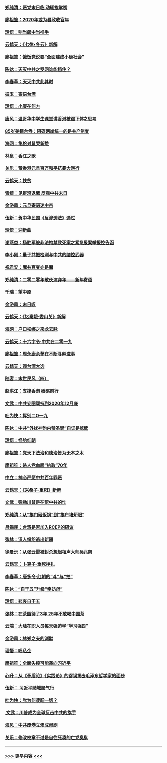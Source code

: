 #### [郑纯清：恶党末日临 动辄挨掌嘴](../pages/nsc993/n11769356.md?t=01051801) 
#### [廖祖笙：2020年或为暴政收官年](../pages/nsc993/n11768216.md?t=01051801) 
#### [理悟：别当郎中当推手](../pages/nsc993/n11768243.md?t=01051801) 
#### [云鹤天：《七律▪冬云》新解](../pages/nsc993/n11768204.md?t=01051801) 
#### [廖祖笙：饿饭党说要“全面建成小康社会”](../pages/nsc993/n11767482.md?t=01051801) 
#### [陈达：天灭中共之罗网谁能挡住？](../pages/nsc993/n11767465.md?t=01051801) 
#### [李春草：天灭中共此其时](../pages/nsc993/n11767452.md?t=01051801) 
#### [振玉：寄语台湾](../pages/nsc993/n11767432.md?t=01051801) 
#### [理悟：小康在何方](../pages/nsc993/n11767394.md?t=01051801) 
#### [唐风：温哥华中学生课堂讲香港被踢下体之思考](../pages/nsc993/n11766848.md?t=01051801) 
#### [85岁美籍台侨：阻碍两岸统一的是共产制度](../pages/nsc993/n11765043.md?t=01051801) 
#### [海网：龟蛇对鼠哭新愁](../pages/nsc993/n11764895.md?t=01051801) 
#### [林泉：香江之歌](../pages/nsc993/n11764415.md?t=01051801) 
#### [关乐：赞香港元旦百万和平抗暴大游行](../pages/nsc993/n11764382.md?t=01051801) 
#### [云鹤天：扶贫](../pages/nsc993/n11764245.md?t=01051801) 
#### [雪绮：见群鸡退鹰  反观中共末日](../pages/nsc993/n11762112.md?t=01051801) 
#### [金浴凤：元旦寄语迷中帝](../pages/nsc993/n11761788.md?t=01051801) 
#### [伍新：贺中华民国《反渗透法》通过](../pages/nsc993/n11761994.md?t=01051801) 
#### [理悟：迎新曲](../pages/nsc993/n11761152.md?t=01051801) 
#### [谢燕益：杨胜军被非法拘禁致死案之紧急报案举报控告函](../pages/nsc993/n11756134.md?t=01051801) 
#### [李小刚：量子共振检测与中共的脑控武器](../pages/nsc993/n11754518.md?t=01051801) 
#### [祝君安：魔共百变亦是魔](../pages/nsc993/n11754469.md?t=01051801) 
#### [郑纯清：二零二零年散伙演弃年——新年寄语](../pages/nsc993/n11754195.md?t=01051801) 
#### [千瑞：望中原](../pages/nsc993/n11754159.md?t=01051801) 
#### [金浴凤：末日叹](../pages/nsc993/n11752359.md?t=01051801) 
#### [云鹤天：《忆秦娥‧娄山关》新解](../pages/nsc993/n11752348.md?t=01051801) 
#### [海网：户口松绑之来龙去脉](../pages/nsc993/n11752328.md?t=01051801) 
#### [云鹤天：十六字令‧中共在二零一九](../pages/nsc993/n11752305.md?t=01051801) 
#### [廖祖笙：周永康余孽在不断寻衅滋事](../pages/nsc993/n11751013.md?t=01051801) 
#### [云鹤天：观台湾大选](../pages/nsc993/n11751007.md?t=01051801) 
#### [陆客：末世民风（四）](../pages/nsc993/n11749203.md?t=01051801) 
#### [赵洪江：支撑香港 砥砺前行](../pages/nsc993/n11748482.md?t=01051801) 
#### [文武：中共妄图顽抗到2020年12月底](../pages/nsc993/n11748446.md?t=01051801) 
#### [吐为快：挥别二O一九](../pages/nsc993/n11748411.md?t=01051801) 
#### [陈达：中共“外扰神韵内禁圣诞”自证是妖孽](../pages/nsc993/n11748226.md?t=01051801) 
#### [理悟：怪胎红朝](../pages/nsc993/n11748206.md?t=01051801) 
#### [廖祖笙：党天下法治和德治皆为无本之木](../pages/nsc993/n11748135.md?t=01051801) 
#### [廖祖笙：杀人党血腥“执政”70年](../pages/nsc993/n11745144.md?t=01051801) 
#### [中立：神必严惩中共百年罪恶](../pages/nsc993/n11744970.md?t=01051801) 
#### [云鹤天：《采桑子‧重阳》新解](../pages/nsc993/n11744948.md?t=01051801) 
#### [文武：弹劾川普是在帮中共的忙](../pages/nsc993/n11744758.md?t=01051801) 
#### [郑纯清：从“挨门砸饭锅”到“挨户堵炉眼”](../pages/nsc993/n11744745.md?t=01051801) 
#### [吕锡民：台湾是否加入RCEP的研议](../pages/nsc993/n11744701.md?t=01051801) 
#### [张林：汉人纷纷逃出新疆](../pages/nsc993/n11743530.md?t=01051801) 
#### [徐曼沅：从张云雷被封杀想起相声大师吴兆南](../pages/nsc993/n11741816.md?t=01051801) 
#### [云鹤天：卜算子‧垂死挣扎](../pages/nsc993/n11739956.md?t=01051801) 
#### [李春草：唐多令‧红朝的“斗”与“拍”](../pages/nsc993/n11739830.md?t=01051801) 
#### [陈达：“自干五”升级“牵妨母”](../pages/nsc993/n11739724.md?t=01051801) 
#### [理悟：悲哀自干五](../pages/nsc993/n11739547.md?t=01051801) 
#### [张林：在茶园待了3年 25年不敢喝中国茶](../pages/nsc993/n11739240.md?t=01051801) 
#### [云端：大陆在职人员每天强迫学“学习强国”](../pages/nsc993/n11738735.md?t=01051801) 
#### [金浴凤：林郑之夫的渊默](../pages/nsc993/n11737735.md?t=01051801) 
#### [理悟：叹私企](../pages/nsc993/n11737715.md?t=01051801) 
#### [廖祖笙：全面失控可能袭向习近平](../pages/nsc993/n11737704.md?t=01051801) 
#### [心升：从《矛盾论》《实践论》的谬误揭去毛泽东哲学家的面纱](../pages/nsc993/n11736962.md?t=01051801) 
#### [伍新： 习近平赌城赌气行](../pages/nsc993/n11736929.md?t=01051801) 
#### [吐为快：党为何凌蹈一切？](../pages/nsc993/n11736915.md?t=01051801) 
#### [ 文武：川普成为全球反击中共的旗手](../pages/nsc993/n11736882.md?t=01051801) 
#### [海风：中共废港立澳成闹剧](../pages/nsc993/n11735857.md?t=01051801) 
#### [关乐：修改校章不过是自往死凑的亡党臭棋](../pages/nsc993/n11735097.md?t=01051801) 

----
#### [ >>> 更早内容 <<< ](../indexes/nsc993-earlier.md)
